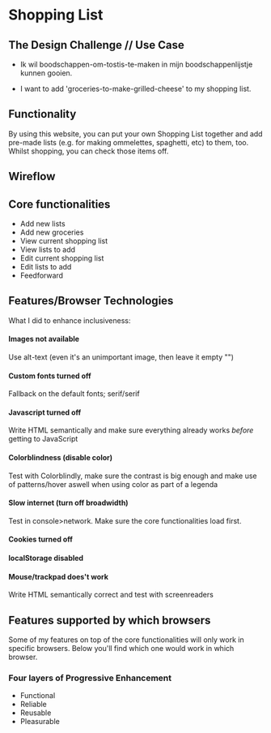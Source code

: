 # Shopping List

## The Design Challenge // Use Case
* Ik wil boodschappen-om-tostis-te-maken in mijn boodschappenlijstje kunnen gooien.

* I want to add 'groceries-to-make-grilled-cheese' to my shopping list.

## Functionality
By using this website, you can put your own Shopping List together and add pre-made lists (e.g. for making ommelettes, spaghetti, etc) to them, too. Whilst shopping, you can check those items off.

## Wireflow

## Core functionalities
* Add new lists
* Add new groceries
* View current shopping list
* View lists to add
* Edit current shopping list
* Edit lists to add
* Feedforward

## Features/Browser Technologies
What I did to enhance inclusiveness:

#### Images not available
Use alt-text (even it's an unimportant image, then leave it empty "")

#### Custom fonts turned off
Fallback on the default fonts; serif/serif

#### Javascript turned off
Write HTML semantically and make sure everything already works *before* getting to JavaScript

#### Colorblindness (disable color)
Test with Colorblindly, make sure the contrast is big enough and make use of patterns/hover aswell when using color as part of a legenda

#### Slow internet (turn off broadwidth)
Test in console>network. Make sure the core functionalities load first.

#### Cookies turned off

#### localStorage disabled

#### Mouse/trackpad does't work
Write HTML semantically correct and test with screenreaders

## Features supported by which browsers
Some of my features on top of the core functionalities will only work in specific browsers. Below you'll find which one would work in which browser.


### Four layers of Progressive Enhancement
* Functional
* Reliable
* Reusable
* Pleasurable

